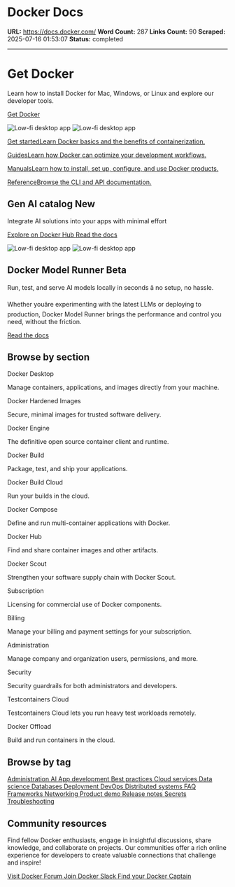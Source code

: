 # Docker Docs

**URL:** https://docs.docker.com/
**Word Count:** 287
**Links Count:** 90
**Scraped:** 2025-07-16 01:53:07
**Status:** completed

---

# Get Docker

Learn how to install Docker for Mac, Windows, or Linux and explore our developer tools.

[ Get Docker](https://docs.docker.com/get-started/get-docker/)

![Low-fi desktop app](https://docs.docker.com/assets/images/app-wf-light-1.svg) ![Low-fi desktop app](https://docs.docker.com/assets/images/app-wf-dark-1.svg)

[Get startedLearn Docker basics and the benefits of containerization.](https://docs.docker.com/get-started/)

[GuidesLearn how Docker can optimize your development workflows.](https://docs.docker.com/guides/)

[ManualsLearn how to install, set up, configure, and use Docker products.](https://docs.docker.com/manuals/)

[ReferenceBrowse the CLI and API documentation.](https://docs.docker.com/reference/)

## Gen AI catalog New

Integrate AI solutions into your apps with minimal effort

[Explore on Docker Hub ](https://hub.docker.com/catalogs/gen-ai)[Read the docs](https://docs.docker.com/docker-hub/image-library/catalogs/)

![Low-fi desktop app](https://docs.docker.com/assets/images/app-wf-light-2.svg) ![Low-fi desktop app](https://docs.docker.com/assets/images/app-wf-dark-2.svg)

## Docker Model Runner Beta

Run, test, and serve AI models locally in seconds â no setup, no hassle.

Whether youâre experimenting with the latest LLMs or deploying to production, Docker Model Runner brings the performance and control you need, without the friction.

[Read the docs](https://docs.docker.com/desktop/features/model-runner/)

## Browse by section

Docker Desktop

Manage containers, applications, and images directly from your machine.

Docker Hardened Images

Secure, minimal images for trusted software delivery.

Docker Engine

The definitive open source container client and runtime.

Docker Build

Package, test, and ship your applications.

Docker Build Cloud

Run your builds in the cloud.

Docker Compose

Define and run multi-container applications with Docker.

Docker Hub

Find and share container images and other artifacts.

Docker Scout

Strengthen your software supply chain with Docker Scout.

Subscription

Licensing for commercial use of Docker components.

Billing

Manage your billing and payment settings for your subscription.

Administration

Manage company and organization users, permissions, and more.

Security

Security guardrails for both administrators and developers.

Testcontainers Cloud

Testcontainers Cloud lets you run heavy test workloads remotely.

Docker Offload

Build and run containers in the cloud.

## Browse by tag

[ Administration ](https://docs.docker.com/tags/admin/)[ AI ](https://docs.docker.com/tags/ai/)[ App development ](https://docs.docker.com/tags/app-dev/)[ Best practices ](https://docs.docker.com/tags/best-practices/)[ Cloud services ](https://docs.docker.com/tags/cloud-services/)[ Data science ](https://docs.docker.com/tags/data-science/)[ Databases ](https://docs.docker.com/tags/databases/)[ Deployment ](https://docs.docker.com/tags/deploy/)[ DevOps ](https://docs.docker.com/tags/devops/)[ Distributed systems ](https://docs.docker.com/tags/distributed-systems/)[ FAQ ](https://docs.docker.com/tags/faq/)[ Frameworks ](https://docs.docker.com/tags/frameworks/)[ Networking ](https://docs.docker.com/tags/networking/)[ Product demo ](https://docs.docker.com/tags/product-demo/)[ Release notes ](https://docs.docker.com/tags/release-notes/)[ Secrets ](https://docs.docker.com/tags/secrets/)[ Troubleshooting](https://docs.docker.com/tags/troubleshooting/)

## Community resources

Find fellow Docker enthusiasts, engage in insightful discussions, share knowledge, and collaborate on projects. Our communities offer a rich online experience for developers to create valuable connections that challenge and inspire\!

[Visit Docker Forum ](https://forums.docker.com/)[Join Docker Slack ](https://dockr.ly/comm-slack)[Find your Docker Captain](https://www.docker.com/community/captains/)